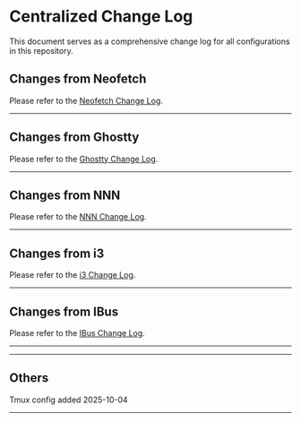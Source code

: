 # Centralized Change Log

This document serves as a comprehensive change log for all configurations in this repository. 

## Changes from Neofetch
Please refer to the [Neofetch Change Log](neofetch/CHANGELOG.md).

---

## Changes from Ghostty
Please refer to the [Ghostty Change Log](ghostty/CHANGELOG.md).

---

## Changes from NNN
Please refer to the [NNN Change Log](nnn/CHANGELOG.md).

---

## Changes from i3
Please refer to the [i3 Change Log](i3/CHANGELOG.md).

---

## Changes from IBus
Please refer to the [IBus Change Log](ibus/bus/CHANGELOG.md).

---

---

## Others
Tmux config added 2025-10-04 

---
